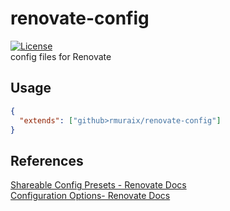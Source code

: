 # renovate-config

[![License](https://img.shields.io/github/license/rmuraix/renovate-config)](./LICENSE)  
config files for Renovate

## Usage

```json
{
  "extends": ["github>rmuraix/renovate-config"]
}
```

## References

[Shareable Config Presets - Renovate Docs](https://docs.renovatebot.com/config-presets/)  
[Configuration Options- Renovate Docs](https://docs.renovatebot.com/configuration-options/)
